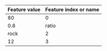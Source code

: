 | Feature value       | Feature index or name|
|---------------------|----------------------|
|          80         | 0                    |
|          0.8        | ratio                |
|          rock       | 2                    |
|          12         | 3                    |
